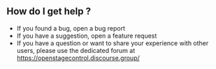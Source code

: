 ## How do I get help ?

- If you found a bug, open a bug report
- If you have a suggestion, open a feature request
- If you have a question or want to share your experience with other users, please use the dedicated forum at https://openstagecontrol.discourse.group/
